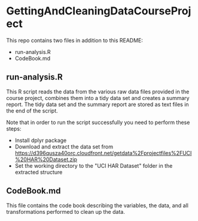 # GettingAndCleaningDataCourseProject
This repo contains two files in addition to this README:
* run-analysis.R
* CodeBook.md

## run-analysis.R
This R script reads the data from the various raw data files provided in the course project, combines them into a tidy data set and creates a summary report. The tidy data set and the summary report are stored as text files in the end of
the script.

Note that in order to run the script successfully you need to perform these steps:
* Install dplyr package
* Download and extract the data set from https://d396qusza40orc.cloudfront.net/getdata%2Fprojectfiles%2FUCI%20HAR%20Dataset.zip
* Set the working directory to the "UCI HAR Dataset" folder in the extracted structure

## CodeBook.md
This file contains the code book describing the variables, the data, and all transformations performed to clean up the data.